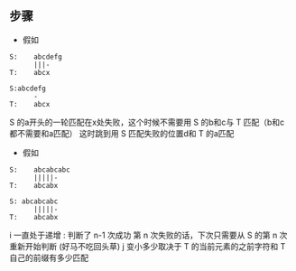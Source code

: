 ##  步骤

* 假如
```shell
S:	  abcdefg
	  |||-
T:    abcx 

S:abcdefg
	  -
T:    abcx
```
S 的a开头的一轮匹配在x处失败，这个时候不需要用 S 的b和c与 T 匹配（b和c 都不需要和a匹配）
这时跳到用 S 匹配失败的位置d和 T 的a匹配

* 假如
```shell
S:	  abcabcabc
	  |||||-
T:	  abcabx 

S: abcabcabc
	  |||||-
T:    abcabx
```
i 一直处于递增 : 判断了 n-1 次成功 第 n 次失败的话，下次只需要从 S 的第 n 次重新开始判断 (好马不吃回头草)
j 变小多少取决于 T 的当前元素的之前字符和 T 自己的前缀有多少匹配

